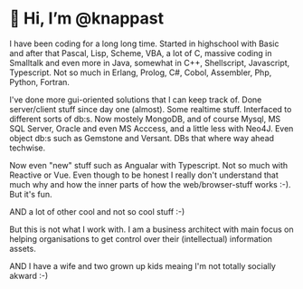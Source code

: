 # 👋 Hi, I’m @knappast
I have been coding for a long long time. Started in highschool with Basic and after that Pascal, Lisp, Scheme, VBA, 
a lot of C, massive coding in Smalltalk and even more in Java, somewhat in C++, Shellscript, Javascript, Typescript.
Not so much in Erlang, Prolog, C#, Cobol, Assembler, Php, Python, Fortran.

I've done more gui-oriented solutions that I can keep track of. Done server/client stuff since day one (almost). Some realtime stuff. Interfaced to different sorts of db:s. 
Now mostely MongoDB, and of course Mysql, MS SQL Server, Oracle and even MS Acccess, and a little less with Neo4J. Even object db:s such as Gemstone and Versant.
DBs that where way ahead techwise.

Now even "new" stuff such as Angualar with Typescript. Not so much with Reactive or Vue. Even though to be honest I really don't understand that much why and how the inner parts of how the web/browser-stuff works :-). But
it's fun.

AND a lot of other cool and not so cool stuff :-)

But this is not what I work with. I am a business architect with main focus on helping organisations to get control over their (intellectual) information assets.

AND I have a wife and two grown up kids meaing I'm not totally socially akward :-)

<!---
knappast/knappast is a ✨ special ✨ repository because its `README.md` (this file) appears on your GitHub profile.
You can click the Preview link to take a look at your changes.
--->
